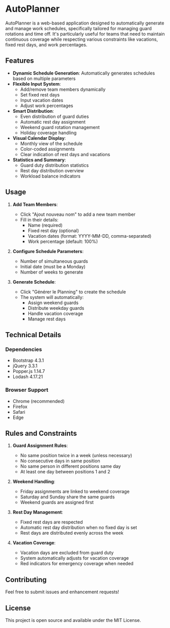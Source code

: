 # AutoPlanner

AutoPlanner is a web-based application designed to automatically generate and manage work schedules, specifically tailored for managing guard rotations and time off. It's particularly useful for teams that need to maintain continuous coverage while respecting various constraints like vacations, fixed rest days, and work percentages.

## Features

- **Dynamic Schedule Generation**: Automatically generates schedules based on multiple parameters
- **Flexible Input System**: 
  - Add/remove team members dynamically
  - Set fixed rest days
  - Input vacation dates
  - Adjust work percentages
- **Smart Distribution**:
  - Even distribution of guard duties
  - Automatic rest day assignment
  - Weekend guard rotation management
  - Holiday coverage handling
- **Visual Calendar Display**:
  - Monthly view of the schedule
  - Color-coded assignments
  - Clear indication of rest days and vacations
- **Statistics and Summary**:
  - Guard duty distribution statistics
  - Rest day distribution overview
  - Workload balance indicators

## Usage

1. **Add Team Members**:
   - Click "Ajout nouveau nom" to add a new team member
   - Fill in their details:
     - Name (required)
     - Fixed rest day (optional)
     - Vacation dates (format: YYYY-MM-DD, comma-separated)
     - Work percentage (default: 100%)

2. **Configure Schedule Parameters**:
   - Number of simultaneous guards
   - Initial date (must be a Monday)
   - Number of weeks to generate

3. **Generate Schedule**:
   - Click "Générer le Planning" to create the schedule
   - The system will automatically:
     - Assign weekend guards
     - Distribute weekday guards
     - Handle vacation coverage
     - Manage rest days

## Technical Details

### Dependencies

- Bootstrap 4.3.1
- jQuery 3.3.1
- Popper.js 1.14.7
- Lodash 4.17.21

### Browser Support

- Chrome (recommended)
- Firefox
- Safari
- Edge

## Rules and Constraints

1. **Guard Assignment Rules**:
   - No same position twice in a week (unless necessary)
   - No consecutive days in same position
   - No same person in different positions same day
   - At least one day between positions 1 and 2

2. **Weekend Handling**:
   - Friday assignments are linked to weekend coverage
   - Saturday and Sunday share the same guards
   - Weekend guards are assigned first

3. **Rest Day Management**:
   - Fixed rest days are respected
   - Automatic rest day distribution when no fixed day is set
   - Rest days are distributed evenly across the week

4. **Vacation Coverage**:
   - Vacation days are excluded from guard duty
   - System automatically adjusts for vacation coverage
   - Red indicators for emergency coverage when needed

## Contributing

Feel free to submit issues and enhancement requests!

## License

This project is open source and available under the MIT License. 